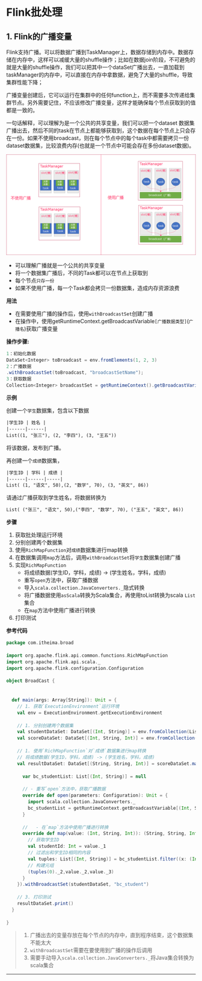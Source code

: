 # Flink批处理

## 1. Flink的广播变量



Flink支持广播。可以将数据广播到TaskManager上，数据存储到内存中。数据存储在内存中，这样可以减缓大量的shuffle操作；比如在数据join阶段，不可避免的就是大量的shuffle操作，我们可以把其中一个dataSet广播出去，一直加载到taskManager的内存中，可以直接在内存中拿数据，避免了大量的shuffle，导致集群性能下降；

广播变量创建后，它可以运行在集群中的任何function上，而不需要多次传递给集群节点。另外需要记住，不应该修改广播变量，这样才能确保每个节点获取到的值都是一致的。

一句话解释，可以理解为是一个公共的共享变量，我们可以把一个dataset 数据集广播出去，然后不同的task在节点上都能够获取到，这个数据在每个节点上只会存在一份。如果不使用broadcast，则在每个节点中的每个task中都需要拷贝一份dataset数据集，比较浪费内存(也就是一个节点中可能会存在多份dataset数据)。

![1554344137813](assets/1554344137813.png)



* 可以理解广播就是一个公共的共享变量
* 将一个数据集广播后，不同的Task都可以在节点上获取到
* 每个节点`只存一份`
* 如果不使用广播，每一个Task都会拷贝一份数据集，造成内存资源浪费



**用法**

* 在需要使用广播的操作后，使用`withBroadcastSet`创建广播
* 在操作中，使用getRuntimeContext.getBroadcastVariable`[广播数据类型]`(`广播名`)获取广播变量

**操作步骤:**

```scala
1：初始化数据
DataSet<Integer> toBroadcast = env.fromElements(1, 2, 3)
2：广播数据
.withBroadcastSet(toBroadcast, "broadcastSetName");
3：获取数据
Collection<Integer> broadcastSet = getRuntimeContext().getBroadcastVariable("broadcastSetName");
```



**示例**

创建一个`学生`数据集，包含以下数据

```html
|学生ID | 姓名 |
|------|------|
List((1, "张三"), (2, "李四"), (3, "王五"))
```

将该数据，发布到广播。



再创建一个`成绩`数据集， 

```html
|学生ID | 学科 | 成绩 |
|------|------|-----|
List( (1, "语文", 50),(2, "数学", 70), (3, "英文", 86))
```



请通过广播获取到学生姓名，将数据转换为

```html
List( ("张三", "语文", 50),("李四", "数学", 70), ("王五", "英文", 86))
```



**步骤**

1. 获取批处理运行环境
2. 分别创建两个数据集
3. 使用`RichMapFunction`对`成绩`数据集进行map转换
4. 在数据集调用`map`方法后，调用`withBroadcastSet`将`学生`数据集创建广播
5. 实现`RichMapFunction`
   - 将成绩数据(学生ID，学科，成绩) -> (学生姓名，学科，成绩)
   - 重写`open`方法中，获取广播数据
   - 导入`scala.collection.JavaConverters._`隐式转换
   - 将广播数据使用`asScala`转换为Scala集合，再使用toList转换为scala `List`集合
   - 在`map`方法中使用广播进行转换
6. 打印测试

**参考代码**

```scala
package com.itheima.broad

import org.apache.flink.api.common.functions.RichMapFunction
import org.apache.flink.api.scala._
import org.apache.flink.configuration.Configuration

object BroadCast {


  def main(args: Array[String]): Unit = {
    // 1. 获取`ExecutionEnvironment`运行环境
    val env = ExecutionEnvironment.getExecutionEnvironment

    // 1. 分别创建两个数据集
    val studentDataSet: DataSet[(Int, String)] = env.fromCollection(List((1, "张三"), (2, "李四"), (3, "王五")))
    val scoreDataSet: DataSet[(Int, String, Int)] = env.fromCollection(List((1, "语文", 50), (2, "数学", 70), (3, "英文", 86)))

    // 1. 使用`RichMapFunction`对`成绩`数据集进行map转换
    // 将成绩数据(学生ID，学科，成绩) -> (学生姓名，学科，成绩)
    val resultDataSet: DataSet[(String, String, Int)] = scoreDataSet.map(new RichMapFunction[(Int, String, Int), (String, String, Int)] {

      var bc_studentList: List[(Int, String)] = null

      // - 重写`open`方法中，获取广播数据
      override def open(parameters: Configuration): Unit = {
        import scala.collection.JavaConverters._
        bc_studentList = getRuntimeContext.getBroadcastVariable[(Int, String)]("bc_student").asScala.toList
      }

      //   - 在`map`方法中使用广播进行转换
      override def map(value: (Int, String, Int)): (String, String, Int) = {
        // 获取学生ID
        val studentId: Int = value._1
        // 过滤出和学生ID相同的内容
        val tuples: List[(Int, String)] = bc_studentList.filter((x: (Int, String)) => x._1 == studentId)
        // 构建元组
        (tuples(0)._2,value._2,value._3)
      }
    }).withBroadcastSet(studentDataSet, "bc_student")
    
    // 3. 打印测试
    resultDataSet.print()
  }

}
```



> 1. 广播出去的变量存放在每个节点的内存中，直到程序结束，这个数据集不能太大
> 2. `withBroadcastSet`需要在要使用到广播的操作后调用
> 3. 需要手动导入`scala.collection.JavaConverters._`将Java集合转换为scala集合





------


